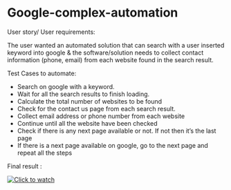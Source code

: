 # Google-complex-automation

User story/ User requirements:

The user wanted an automated solution that can search with a user inserted keyword into google & the software/solution needs to collect contact information (phone, email) from each website found in the search result.

Test Cases to automate:

* Search on google with a keyword.
* Wait for all the search results to finish loading.
* Calculate the total number of websites to be found
* Check for the contact us page from each search result.
* Collect email address or phone number from each website
* Continue until all the website have been checked
* Check if there is any next page available or not. If not then it’s the last page
* If there is a next page available on google, go to the next page and repeat all the steps

Final result :

[![Click to watch](https://img.youtube.com/vi/CBoL_2pau-4/0.jpg)](http://www.youtube.com/watch?v=CBoL_2pau-4)
